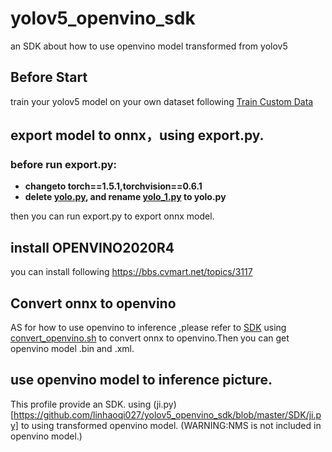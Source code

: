 # yolov5_openvino_sdk
an SDK about how to use openvino model transformed from yolov5

## Before Start
train your yolov5 model on your own dataset following [Train Custom Data](https://github.com/ultralytics/yolov5/wiki/Train-Custom-Data)

## export model to onnx，using export.py.
### before run export.py:
- **changeto torch==1.5.1,torchvision==0.6.1**
- **delete [yolo.py](https://github.com/linhaoqi027/yolov5_openvino_sdk/blob/master/yolov5/models/yolo.py), and rename [yolo_1.py](https://github.com/linhaoqi027/yolov5_openvino_sdk/blob/master/yolov5/models/yolo_1.py) to yolo.py**

then you can run export.py to export onnx model.

## install OPENVINO2020R4
you can install following https://bbs.cvmart.net/topics/3117


## Convert onnx to openvino
AS for how to use openvino to inference ,please refer to [SDK](https://github.com/linhaoqi027/yolov5_openvino_sdk/tree/master/SDK)
using [convert_openvino.sh](https://github.com/linhaoqi027/yolov5_openvino_sdk/blob/master/SDK/convert_openvino.sh) to convert onnx to openvino.Then you can get openvino model .bin and .xml.

## use openvino model to inference picture.
This profile provide an SDK.
using (ji.py)[https://github.com/linhaoqi027/yolov5_openvino_sdk/blob/master/SDK/ji.py] to using transformed openvino model.
(WARNING:NMS is not included in openvino model.)
